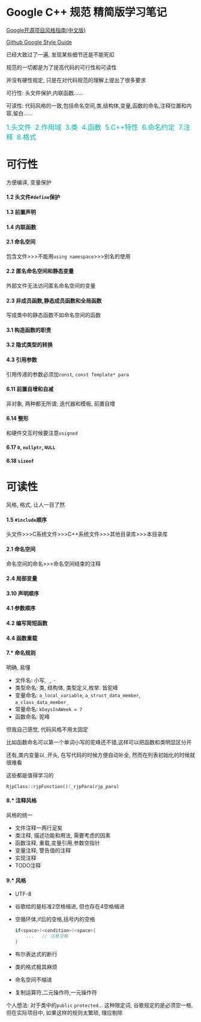# Google C++ 规范 精简版学习笔记

[Google开源项目风格指南(中文版)](https://zh-google-styleguide.readthedocs.io/en/latest/google-cpp-styleguide/headers/#acgtyrant) 

[Github Google Style Guide](https://github.com/google/styleguide)

已经大致过了一遍, 发现某些细节还是不能死扣

规范的一切都是为了提高代码的可行性和可读性

并没有硬性规定, 只是在对代码规范的理解上提出了很多要求

可行性: 头文件保护,内联函数......

可读性: 代码风格的一致,包括命名空间,类,结构体,变量,函数的命名,注释位置和内容,留白......

<font color=rgbbb size=4>1.头文件  2.作用域  3.类  4.函数  5.C++特性  6.命名约定  7.注释  8.格式</font>



# 可行性

方便编译, 变量保护

#### 1.2 头文件`#define`保护

#### 1.3 前置声明

#### 1.4 内联函数

#### 2.1 命名空间

包含文件>>>不能用`using namespace`>>>别名的使用

#### 2.2 匿名命名空间和静态变量

外部文件无法访问匿名命名空间的变量

#### 2.3 非成员函数,静态成员函数和全局函数

写成类中的静态函数不如命名空间的函数

#### 3.1 构造函数的职责

#### 3.2 隐式类型的转换

#### 4.3 引用参数

引用传递的参数必须加`const`, `const Template* para`

#### 6.11 前置自增和自减

非对象, 两种都无所谓; 迭代器和模板, 前置自增

#### 6.14 整形

和硬件交互时候要注意`usigned`

#### 6.17 `0`, `nullptr`, `NULL`

#### 6.18 `sizeof`



# 可读性

风格, 格式, 让人一目了然

#### 1.5 `#include`顺序

头文件>>>C系统文件>>>C++系统文件>>>其他目录库>>>本目录库

#### 2.1 命名空间

命名空间的命名>>>命名空间结束的注释

#### 2.4 局部变量

#### 3.10 声明顺序

#### 4.1 参数顺序

#### 4.2 编写简短函数

#### 4.4 函数重载

#### 7.* 命名规则

明确, 易懂

- 文件名: 小写, `_`, `-`
- 类型命名: 类, 结构体, 类型定义,枚举. 皆驼峰
- 变量命名: `a_local_variable`, `a_struct_data_member`, `a_class_data_member_`
- 常量命名: `kDaysInAWeek = 7`
- 函数命名: 驼峰

但我自己感觉, 代码风格不用太固定

比如函数命名可以第一个单词小写的驼峰还不错,这样可以把函数和类明显区分开

还有,类内变量以`_`开头, 在写代码的时候方便自动补全, 然而在列表初始化的时候就很难看

这些都是值得学习的

`RjpClass::rjpFunction():_rjpPara(rjp_para)`

#### 8.* 注释风格

风格的统一

- 文件注释一两行足矣
- 类注释, 描述功能和用法, 需要考虑的因素
- 函数注释, 重载,变量引用,参数空指针
- 变量注释, 警告值的注释
- 实现注释
- TODO注释

#### 9.* 风格

- UTF-8

- 谷歌给的是标准2空格缩进, 但也存在4空格缩进

- 空循环体,if后的空格,括号内的空格

  ```c++
  if<space>(<condition>)<space>{
      ...	// 注意空格
  }
  ```

- 布尔表达式的断行

- 类的格式极其麻烦

- 命名空间不缩进

- 复制运算符,二元操作符,一元操作符

个人想法: 对于类中的`public` `protected`... 这种限定词, 谷歌规定的是必须空一格, 但在实际项目中, 如果这样的规则太繁琐, 理应剔除